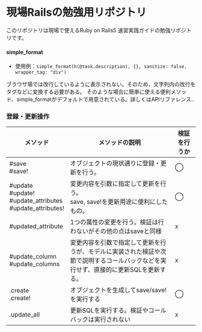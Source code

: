 # 現場Railsの勉強用リポジトリ
このリポジトリは現場で使えるRuby on Rails5 速習実践ガイドの勉強リポジトリです。


#### simple_format
- 使用例：`simple_format(h(@task.description), {}, sanitize: false, wrapper_tag: "div")`

ブラウザ場では改行しているように表示されない。そのため、文字列内の改行を<br>タグなどに変換する必要がある。
そのような場合に簡単に使える便利メソッド、simple_formatがデフォルトで用意されている。詳しくはAPIリファレンス..

### 登録・更新操作

|  メソッド  |  メソッドの説明  | 検証を行うか　 |
| ---- | ---- | ---- |
| #save<br>#save! | オブジェクトの現状通りに登録・更新を行う。 | ◯ |
| #update<br>#update!<br>#update_attributes<br>#update_attributes! | 変更内容を引数に指定して更新を行う。<br>save, save!を更新用途に便利にしたもの。 | ◯ |
| #updated_attribute | 1つの属性の変更を行う。検証は行わないがその他の点はsaveと同様 | x |
| #update_column<br>#update_columns | 変更内容を引数で指定して更新を行うが、モデルに実装された検証や次節で説明するコールバックなどを実行せず、直接的に更新SQLを更新する。 | x |
| .create<br>.create! | オブジェクトを生成してsave/save!を実行する | ◯ |
| .update_all | 更新SQLを実行する。検証やコールバックは実行されない | x |

